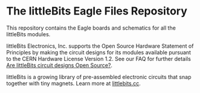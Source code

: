 # The littleBits Eagle Files Repository

This repository contains the Eagle boards and schematics for all the littleBits modules.

littleBits Electronics, Inc. supports the Open Source Hardware Statement of Principles by making the circuit designs for its modules available pursuant to the CERN Hardware License Version 1.2.  See our FAQ for further details [Are littleBits circuit designs Open Source?](https://support.littlebits.cc/entries/22214903-Are-littleBits-circuit-designs-Open-Source-).

littleBits is a growing library of pre-assembled electronic circuits that snap together with tiny magnets. Learn more at [littlebits.cc](http://littleBits.cc).
